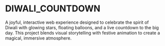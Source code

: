 # DIWALI_COUNTDOWN
A joyful, interactive web experience designed to celebrate the spirit of Diwali with glowing stars, floating balloons, and a live countdown to the big day. This project blends visual storytelling with festive animation to create a magical, immersive atmosphere.
